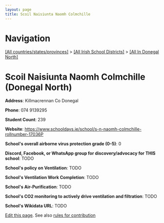 ```yaml
---
layout: page
title: Scoil Naisiunta Naomh Colmchille
---
```

# Navigation

[[All countries/states/provinces]](../../..) > [[All Irish School Districts]](../..) > [[All In Donegal North]](..)

# Scoil Naisiunta Naomh Colmchille (Donegal North)

**Address**: Killmacrennan Co Donegal

**Phone**: 074 9139295

**Student Count**: 239

**Website**: <https://www.schooldays.ie/school/s-n-naomh-colmchille-rollnumber-17036P>

**School's overall airborne virus protection grade (0-5)**: 0

**Discord, Facebook, or WhatsApp group for discovery/advocacy for THIS school**: TODO

**School's policy on Ventilation**: TODO

**School's Ventilation Work Completion**: TODO

**School's Air-Purification**: TODO

**School's CO2 monitoring to actively drive ventilation and filtration**: TODO

**School's Wikidata URL**: TODO


[Edit this page](https://github.com/ventilate-schools/Ireland/edit/main/./Donegal_North/Scoil_Naisiunta_Naomh_Colmchille.md). See also [rules for contribution](../../../contribution-rules/)